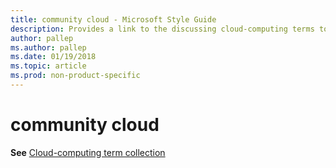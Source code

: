 ```yaml
---
title: community cloud - Microsoft Style Guide
description: Provides a link to the discussing cloud-computing terms topic as it pertains to the term 'community cloud'.
author: pallep
ms.author: pallep
ms.date: 01/19/2018
ms.topic: article
ms.prod: non-product-specific
---
```


# community cloud

**See** [Cloud-computing term collection](~/a-z-word-list-term-collections/term-collections/cloud-computing-terms.md)

